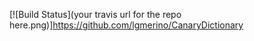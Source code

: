[![Build Status](your travis url for the repo here.png)]https://github.com/lgmerino/CanaryDictionary
